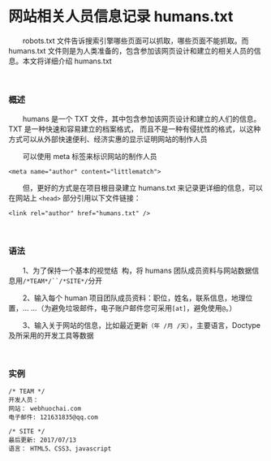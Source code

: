 # 网站相关人员信息记录 humans.txt

&emsp;&emsp;robots.txt 文件告诉搜索引擎哪些页面可以抓取，哪些页面不能抓取。而 humans.txt 文件则是为人类准备的，包含参加该网页设计和建立的相关人员的信息。本文将详细介绍 humans.txt

&nbsp;

### 概述

&emsp;&emsp;humans 是一个 TXT 文件，其中包含参加该网页设计和建立的人们的信息。TXT 是一种快速和容易建立的档案格式， 而且不是一种有侵扰性的格式，以这种方式可以从外部快速便利、经济实惠的显示证明网站的制作人员

&emsp;&emsp;可以使用 meta 标签来标识网站的制作人员

```
<meta name="author" content="littlematch">
```

&emsp;&emsp;但，更好的方式是在项目根目录建立 humans.txt 来记录更详细的信息，可以在网站上 `<head>` 部分引用以下文件链接：

```
<link rel="author" href="humans.txt" />
```

&nbsp;

### 语法

&emsp;&emsp;1、为了保持一个基本的视觉结 ​​ 构，将 humans 团队成员资料与网站数据信息用` /*TEAM*/``/*SITE*/ `分开

&emsp;&emsp;2、输入每个 human 项目团队成员资料：职位，姓名，联系信息，地理位置，... ...（为避免垃圾邮件，电子账户邮件您可采用`[at]`，避免使用`@`。）

&emsp;&emsp;3、输入关于网站的信息，比如最近更新`（年 /月 /天）`，主要语言，Doctype 及所采用的开发工具等数据

&nbsp;

### 实例

```
/* TEAM */
开发人员：
网站： webhuochai.com
电子邮件: 121631835@qq.com

/* SITE */
最后更新: 2017/07/13
语言： HTML5、CSS3、javascript
```
